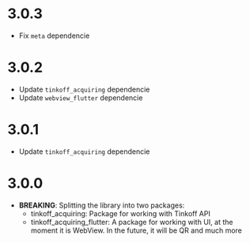 # 3.0.3

* Fix `meta` dependencie

# 3.0.2

* Update `tinkoff_acquiring` dependencie
* Update `webview_flutter` dependencie

# 3.0.1

* Update `tinkoff_acquiring` dependencie

# 3.0.0

* **BREAKING**: Splitting the library into two packages:
  - tinkoff_acquiring: Package for working with Tinkoff API
  - tinkoff_acquiring_flutter: A package for working with UI, at the moment it is WebView. In the future, it will be QR and much more

